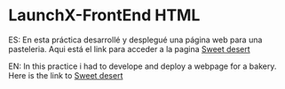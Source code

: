 # LaunchX-FrontEnd HTML

ES: En esta práctica desarrollé y desplegué una página web para una pasteleria.
Aqui está el link para acceder a la pagina [Sweet desert](https://mariomog.github.io/sweet-desert/)


EN: In this practice i had to develope and deploy a webpage for a bakery.
Here is the link to [Sweet desert](https://mariomog.github.io/sweet-desert/)
